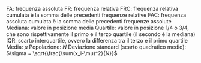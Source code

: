 FA: frequenza assoluta
FR: frequenza relativa
FRC: frequenza relativa cumulata è la somma delle precedenti frequenze relative
FAC: frequenza assoluta cumulata è la somma delle precedenti frequenze assolute
Mediana: valore in posizione media
Quartile: valore in posizione 1/4 o 3/4, che sono rispettivamente il primo e il terzo quartile (il secondo è la mediana)
IQR: scarto interquartile, ovvero la differenza tra il terzo e il primo quartile
Media: $\mu$
Popolazione: $N$
Deviazione standard (scarto quadratico medio): $\sigma = \sqrt{\frac{\sum(x_i-\mu)^2}{N}}$
